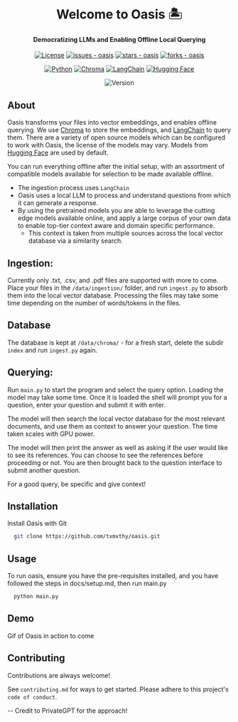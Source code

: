 <h1 align="center">Welcome to Oasis 🏝️</h1>



<h4 align="center"> 
    Democratizing LLMs and Enabling Offline Local Querying
</h4>

[//]: # (Repo Information Badges)
<p align="center">
 <a href="license">
	<img src="https://img.shields.io/badge/License-MIT-blue?style=for-the-badge" alt="License"></a>
<a href="https://github.com/txmxthy/oasis/issues">
	<img src="https://img.shields.io/github/issues/txmxthy/oasis?style=for-the-badge" alt="issues - oasis"></a>
<a href="https://github.com/txmxthy/oasis">
	<img src="https://img.shields.io/github/stars/txmxthy/oasis?style=for-the-badge" alt="stars - oasis"></a>
<a href="https://github.com/txmxthy/oasis">
	<img src="https://img.shields.io/github/forks/txmxthy/oasis?style=for-the-badge" alt="forks - oasis"></a>
</p>


[//]: # (Tech Stack Badges)

<p align="center">
  <a href="https://www.python.org/">
		<img src="https://img.shields.io/badge/python-%2314354C.svg?style=for-the-badge&logo=python&logoColor=white" alt="Python"></a>
    <a href="https://www.trychroma.com/">
        <img src="https://img.shields.io/badge/Chroma-ff8a4b?style=for-the-badge&logo=chroma&logoColor=white" alt="Chroma"></a>
    <a href="https://python.langchain.com/en/latest/index.html">
        <img src="https://img.shields.io/badge/Lang%20Chain-d40a8d?style=for-the-badge&logo=langchain&logoColor=white" alt="LangChain"></a>
    <a href="https://huggingface.co/">
        <img src="https://img.shields.io/badge/Hugging%20Face-ffd21e?style=for-the-badge&logo=huggingface&logoColor=white" alt="Hugging Face"></a>
</p>

[//]: # (Version)
<p align="center">
  <img src="https://img.shields.io/badge/Version-1.0.0-blue?style=for-the-badge" alt="Version">
</p>

## About

Oasis transforms your files into vector embeddings, and enables offline querying.
We use [Chroma](https://www.trychroma.com/) to store the embeddings,
and [LangChain](https://python.langchain.com/en/latest/index.html) to query them.
There are a variety of open source models which can be configured to work with Oasis, the license of the models may
vary.
Models from [Hugging Face](https://huggingface.co/) are used by default.

You can run everything offline after the initial setup, with an assortment of compatible models available for selection
to be made available offline.

- The ingestion process uses `LangChain`
- Oasis uses a local LLM to process and understand questions from which it can generate a response.
- By using the pretrained models you are able to leverage the cutting edge models available online, and apply a large
  corpus of your own data to enable top-tier context aware and domain specific performance.
  - This context is taken from multiple sources across the local vector database via a similarity search.

## Ingestion:

Currently only .txt, .csv, and .pdf files are supported with more to come.
Place your files in the `/data/ingestion/` folder, and run `ingest.py` to absorb them into the local vector database.
Processing the files may take some time depending on the number of words/tokens in the files.

## Database

The database is kept at `/data/chroma/` - for a fresh start, delete the subdir `index` and run `ingest.py` again.

## Querying:

Run `main.py` to start the program and select the query option.
Loading the model may take some time.
Once it is loaded the shell will prompt you for a question, enter your question and submit it with enter.

The model will then search the local vector database for the most relevant documents, and use them as context to answer
your question. The time taken scales with GPU power.

The model will then print the answer as well as asking if the user would like to see its references. You can choose to
see the references before proceeding or not. You are then brought back to the question interface to submit another
question.

For a good query, be specific and give context!

## Installation

Install Oasis with Git

```bash
  git clone https://github.com/txmxthy/oasis.git
```

## Usage

To run oasis, ensure you have the pre-requisites installed, and you have followed the steps in docs/setup.md, then run
main.py

```bash
  python main.py
```

## Demo

Gif of Oasis in action to come

## Contributing

Contributions are always welcome!

See `contributing.md` for ways to get started.
Please adhere to this project's `code of conduct`.

-- Credit to PrivateGPT for the approach!
